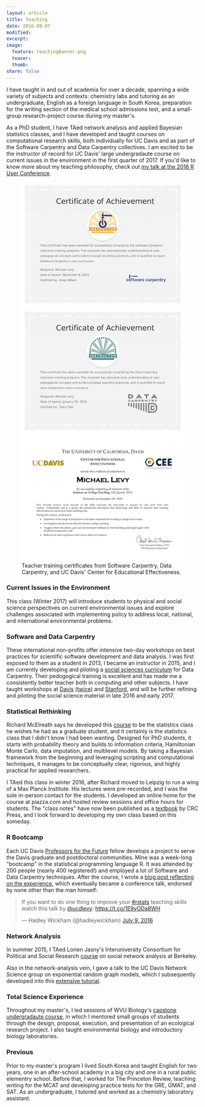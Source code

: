 ```yaml
---
layout: article
title: Teaching
date: 2016-08-07
modified:
excerpt: 
image:
  feature: teachingBanner.png
  teaser: 
  thumb:
share: false
---
```


I have taught in and out of academia for over a decade, spanning a wide variety of subjects and contexts: chemistry labs and tutoring as an undergraduate, English as a foreign language in South Korea, preparation for the writing section of the medical school admissions test, and a small-group research-project course during my master's. 

As a PhD student, I have TAed network analysis and applied Bayesian statistics classes, and I have developed and taught courses on computational research skills, both individually for UC Davis and as part of the Software Carpentry and Data Carpentry collectives. I am excited to be the instructor of record for UC Davis' large undergradaute course on current issues in the environment in the first quarter of 2017. If you'd like to know more about my teaching philosophy, check out [my talk at the 2016 R User Conference](/blog/useR-talk-on-teaching-R/).

<figure class="third">
	<a href="/images/certificates/swc.png">
		<img src="/images/certificates/swc.png"></a>
	<a href="/images/certificates/dc.png">
		<img src="/images/certificates/dc.png"></a>
	<a href="/images/certificates/sct.png">
		<img src="/images/certificates/sct.png"></a>
	<figcaption>Teacher training certificates from Software Carpentry, Data Carpentry, and UC Davis' Center for Educational Effectiveness.</figcaption>
</figure>

### Current Issues in the Environment

This class (Winter 2017) will introduce students to physical and social science perspectives on current environmental issues and explore challenges associated with implementing policy to address local, national, and international environmental problems. 

### Software and Data Carpentry

These international non-profits offer intensive two-day workshops on best practices for scientific software development and data analysis. I was first exposed to them as a student in 2013, I became an instructor in 2015, and I am currently developing and piloting a [social sciences curriculum](http://data-lessons.github.io/gapminder-R/) for Data Carpentry. Their pedogogical training is excellent and has made me a consistently better teacher both in computing and other subjects. I have taught workshops at [Davis](http://www.datacarpentry.org/2015-02-09-ucdavis/) [(twice)](http://michaellevy.name/2016-06-16-ucdavis/) and [Stanford](https://theavanrossum.github.io/2016-04-25-Stanford/), and will be further refining and piloting the social science material in late 2016 and early 2017. 

### Statistical Rethinking

Richard McElreath says he developed this [course](http://xcelab.net/rm/statistical-rethinking/) to be the statistics class he wishes he had as a graduate student, and it certainly is the statistics class that I didn't know I had been wanting. Designed for PhD students, it starts with probability theory and builds to information criteria, Hamiltonian Monte Carlo, data imputation, and multilevel models. By taking a Bayesian framework from the beginning and leveraging scripting and computational techniques, it manages to be conceptually clear, rigorous, and highly practical for applied researchers. 

I TAed this class in winter 2016, after Richard moved to Leipzig to run a wing of a Max Planck Institute. His lectures were pre-recorded, and I was the sole in-person contact for the students. I developed an online home for the course at piazza.com and hosted review sessions and office hours for students. The "class notes" have now been published as a [textbook](https://www.crcpress.com/Statistical-Rethinking-A-Bayesian-Course-with-Examples-in-R-and-Stan/McElreath/p/book/9781482253443) by CRC Press, and I look forward to developing my own class based on this someday.

### R Bootcamp

Each UC Davis [Professors for the Future](https://gradstudies.ucdavis.edu/professional-development/professors-future) fellow develops a project to serve the Davis graduate and postdoctoral communities. Mine was a week-long "bootcamp" in the statistical programming language R. It was attended by 200 people (nearly 400 registered!) and employed a lot of Software and Data Carpentry techniques. After the course, I wrote a [blog post reflecting on the experience](/blog/teaching-r-to-200-students-in-a-week/), which eventually became a conference talk, endorsed by none other than the man himself:

<blockquote class="twitter-tweet" data-lang="en"><p lang="en" dir="ltr">If you want to do one thing to improve your <a href="https://twitter.com/hashtag/rstats?src=hash">#rstats</a> teaching skills watch this talk by <a href="https://twitter.com/ucdlevy">@ucdlevy</a>: <a href="https://t.co/1E9yODa8WH">https://t.co/1E9yODa8WH</a></p>&mdash; Hadley Wickham (@hadleywickham) <a href="https://twitter.com/hadleywickham/status/751568591821025280">July 9, 2016</a></blockquote>
<script async src="//platform.twitter.com/widgets.js" charset="utf-8"></script>

### Network Analysis

In summer 2015, I TAed Lorien Jasny's Interuniversity Consortium for Political and Social Research [course](https://www.icpsr.umich.edu/icpsrweb/sumprog/courses/0199) on social network analysis at Berkeley.

Also in the network-analysis vein, I gave a talk to the UC Davis Network Science group on exponential random graph models, which I subsequently developed into this [extensive tutorial](/blog/ERGM-tutorial/).

### Total Science Experience

Throughout my master's, I led sessions of WVU Biology's [capstone undergradaute course](http://www.as.wvu.edu/biology/bio321/), in which I mentored small groups of students through the design, proposal, execution, and presentation of an ecological research project. I also taught environmental biology and introductory biology laboratories.

### Previous

Prior to my master's program I lived South Korea and taught English for two years, one in an after-school academy in a big city and one in a rural public elementry school. Before that, I worked for The Princeton Review, teaching writing for the MCAT and developing practice tests for the GRE, GMAT, and SAT. As an undergraduate, I tutored and worked as a chemistry laboratory assistant.
